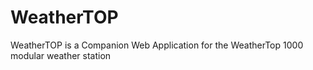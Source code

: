 # WeatherTOP
WeatherTOP is a Companion Web Application for the WeatherTop 1000 modular weather station
